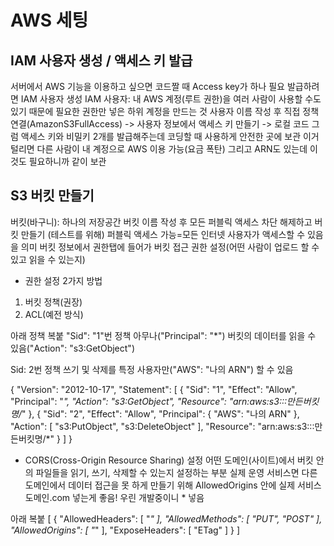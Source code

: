 # AWS 세팅
## IAM 사용자 생성 / 액세스 키 발급
서버에서 AWS 기능을 이용하고 싶으면 코드짤 때 Access key가 하나 필요
발급하려면 IAM 사용자 생성
IAM 사용자: 내 AWS 계정(루트 권한)을 여러 사람이 사용할 수도 있기 때문에 필요한 권한만 넣은 하위 계정을 만드는 것
사용자 이름 작성 후 직접 정책 연결(AmazonS3FullAccess) -> 사용자 정보에서 액세스 키 만들기 -> 로컬 코드
그럼 액세스 키와 비밀키 2개를 발급해주는데 코딩할 때 사용하게 안전한 곳에 보관 
이거 털리면 다른 사람이 내 계정으로 AWS 이용 가능(요금 폭탄)
그리고 ARN도 있는데 이것도 필요하니까 같이 보관



## S3 버킷 만들기
버킷(바구니): 하나의 저장공간
버킷 이름 작성 후 모든 퍼블릭 액세스 차단 해제하고 버킷 만들기
(테스트를 위해) 퍼블릭 액세스 가능=모든 인터넷 사용자가 액세스할 수 있음을 의미
버킷 정보에서 권한탭에 들어가 버킷 접근 권한 설정(어떤 사람이 업로드 할 수 있고 읽을 수 있는지)

- 권한 설정 2가지 방법 
1) 버킷 정책(권장)
2) ACL(예전 방식)

아래 정책 복붙
"Sid": "1"번 정책
아무나("Principal": "*") 버킷의 데이터를 읽을 수 있음("Action": "s3:GetObject")

Sid: 2번 정책
쓰기 및 삭제를 특정 사용자만("AWS": "나의 ARN") 할 수 있음

{
  "Version": "2012-10-17",
  "Statement": [
    {
      "Sid": "1",
      "Effect": "Allow",
      "Principal": "*",
      "Action": "s3:GetObject",
      "Resource": "arn:aws:s3:::만든버킷명/*"
    },
    {
      "Sid": "2",
      "Effect": "Allow",
      "Principal": {
        "AWS": "나의 ARN"
      },
      "Action": [
        "s3:PutObject",
        "s3:DeleteObject"
      ],
      "Resource": "arn:aws:s3:::만든버킷명/*"
    }
  ]
}

- CORS(Cross-Origin Resource Sharing) 설정
어떤 도메인(사이트)에서 버킷 안의 파일들을 읽기, 쓰기, 삭제할 수 있는지 설정하는 부분
실제 운영 서비스면 다른 도메인에서 데이터 접근을 못 하게 만들기 위해
AllowedOrigins 안에 실제 서비스 도메인.com 넣는게 좋음! 우린 개발중이니 * 넣음

아래 복붙
[
  {
    "AllowedHeaders": [
      "*"
    ],
    "AllowedMethods": [
      "PUT",
      "POST"
    ],
    "AllowedOrigins": [
      "*"
    ],
    "ExposeHeaders": [
      "ETag"
    ]
  }
]